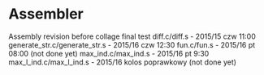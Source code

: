 # Assembler
Assembly revision before collage final test
diff.c/diff.s - 2015/15 czw 11:00
generate_str.c/generate_str.s - 2015/16 czw 12:30
fun.c/fun.s - 2015/16 pt 08:00 (not done yet)
max_ind.c/max_ind.s - 2015/16 pt 9:30
max_l_ind.c/max_l_ind.s - 2015/16 kolos poprawkowy (not done yet)
